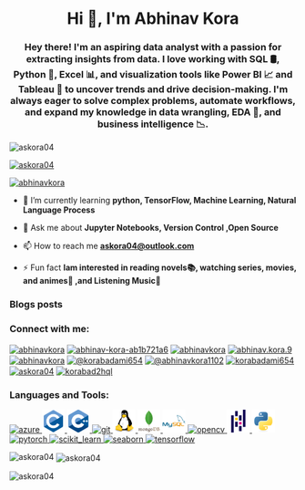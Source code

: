 <h1 align="center">Hi 👋, I'm Abhinav Kora</h1>
<h3 align="center">Hey there! I'm an aspiring data analyst with a passion for extracting insights from data. I love working with SQL 🛢️, Python 🐍, Excel 📊, and visualization tools like Power BI 📈 and Tableau 🎨 to uncover trends and drive decision-making. I'm always eager to solve complex problems, automate workflows, and expand my knowledge in data wrangling, EDA 🔎, and business intelligence 📉.</h3>

<p align="left"> <img src="https://komarev.com/ghpvc/?username=askora04&label=Profile%20views&color=0e75b6&style=flat" alt="askora04" /> </p>

<p align="left"> <a href="https://github.com/ryo-ma/github-profile-trophy"><img src="https://github-profile-trophy.vercel.app/?username=askora04" alt="askora04" /></a> </p>

<p align="left"> <a href="https://twitter.com/abhinavkora" target="blank"><img src="https://img.shields.io/twitter/follow/abhinavkora?logo=twitter&style=for-the-badge" alt="abhinavkora" /></a> </p>

- 🌱 I’m currently learning **python, TensorFlow, Machine Learning, Natural Language Process**

- 💬 Ask me about **Jupyter Notebooks, Version Control ,Open Source**

- 📫 How to reach me **askora04@outlook.com**

- ⚡ Fun fact **Iam interested in reading novels📚, watching series, movies, and animes🍿 ,and Listening Music🎵**

### Blogs posts
<!-- BLOG-POST-LIST:START -->
<!-- BLOG-POST-LIST:END -->

<h3 align="left">Connect with me:</h3>
<p align="left">
<a href="https://twitter.com/abhinavkora" target="blank"><img align="center" src="https://raw.githubusercontent.com/rahuldkjain/github-profile-readme-generator/master/src/images/icons/Social/twitter.svg" alt="abhinavkora" height="30" width="40" /></a>
<a href="https://linkedin.com/in/abhinav-kora-ab1b721a6" target="blank"><img align="center" src="https://raw.githubusercontent.com/rahuldkjain/github-profile-readme-generator/master/src/images/icons/Social/linked-in-alt.svg" alt="abhinav-kora-ab1b721a6" height="30" width="40" /></a>
<a href="https://kaggle.com/abhinavkora" target="blank"><img align="center" src="https://raw.githubusercontent.com/rahuldkjain/github-profile-readme-generator/master/src/images/icons/Social/kaggle.svg" alt="abhinavkora" height="30" width="40" /></a>
<a href="https://fb.com/abhinav.kora.9" target="blank"><img align="center" src="https://raw.githubusercontent.com/rahuldkjain/github-profile-readme-generator/master/src/images/icons/Social/facebook.svg" alt="abhinav.kora.9" height="30" width="40" /></a>
<a href="https://instagram.com/abhinavkora" target="blank"><img align="center" src="https://raw.githubusercontent.com/rahuldkjain/github-profile-readme-generator/master/src/images/icons/Social/instagram.svg" alt="abhinavkora" height="30" width="40" /></a>
<a href="https://medium.com/@korabadami654" target="blank"><img align="center" src="https://raw.githubusercontent.com/rahuldkjain/github-profile-readme-generator/master/src/images/icons/Social/medium.svg" alt="@korabadami654" height="30" width="40" /></a>
<a href="https://www.youtube.com/c/@abhinavkora1102" target="blank"><img align="center" src="https://raw.githubusercontent.com/rahuldkjain/github-profile-readme-generator/master/src/images/icons/Social/youtube.svg" alt="@abhinavkora1102" height="30" width="40" /></a>
<a href="https://www.hackerrank.com/korabadami654" target="blank"><img align="center" src="https://raw.githubusercontent.com/rahuldkjain/github-profile-readme-generator/master/src/images/icons/Social/hackerrank.svg" alt="korabadami654" height="30" width="40" /></a>
<a href="https://www.leetcode.com/askora04" target="blank"><img align="center" src="https://raw.githubusercontent.com/rahuldkjain/github-profile-readme-generator/master/src/images/icons/Social/leet-code.svg" alt="askora04" height="30" width="40" /></a>
<a href="https://auth.geeksforgeeks.org/user/korabad2hql" target="blank"><img align="center" src="https://raw.githubusercontent.com/rahuldkjain/github-profile-readme-generator/master/src/images/icons/Social/geeks-for-geeks.svg" alt="korabad2hql" height="30" width="40" /></a>
</p>

<h3 align="left">Languages and Tools:</h3>
<p align="left"> <a href="https://azure.microsoft.com/en-in/" target="_blank" rel="noreferrer"> <img src="https://www.vectorlogo.zone/logos/microsoft_azure/microsoft_azure-icon.svg" alt="azure" width="40" height="40"/> </a> <a href="https://www.cprogramming.com/" target="_blank" rel="noreferrer"> <img src="https://raw.githubusercontent.com/devicons/devicon/master/icons/c/c-original.svg" alt="c" width="40" height="40"/> </a> <a href="https://www.w3schools.com/cpp/" target="_blank" rel="noreferrer"> <img src="https://raw.githubusercontent.com/devicons/devicon/master/icons/cplusplus/cplusplus-original.svg" alt="cplusplus" width="40" height="40"/> </a> <a href="https://git-scm.com/" target="_blank" rel="noreferrer"> <img src="https://www.vectorlogo.zone/logos/git-scm/git-scm-icon.svg" alt="git" width="40" height="40"/> </a> <a href="https://www.linux.org/" target="_blank" rel="noreferrer"> <img src="https://raw.githubusercontent.com/devicons/devicon/master/icons/linux/linux-original.svg" alt="linux" width="40" height="40"/> </a> <a href="https://www.mongodb.com/" target="_blank" rel="noreferrer"> <img src="https://raw.githubusercontent.com/devicons/devicon/master/icons/mongodb/mongodb-original-wordmark.svg" alt="mongodb" width="40" height="40"/> </a> <a href="https://www.mysql.com/" target="_blank" rel="noreferrer"> <img src="https://raw.githubusercontent.com/devicons/devicon/master/icons/mysql/mysql-original-wordmark.svg" alt="mysql" width="40" height="40"/> </a> <a href="https://opencv.org/" target="_blank" rel="noreferrer"> <img src="https://www.vectorlogo.zone/logos/opencv/opencv-icon.svg" alt="opencv" width="40" height="40"/> </a> <a href="https://pandas.pydata.org/" target="_blank" rel="noreferrer"> <img src="https://raw.githubusercontent.com/devicons/devicon/2ae2a900d2f041da66e950e4d48052658d850630/icons/pandas/pandas-original.svg" alt="pandas" width="40" height="40"/> </a> <a href="https://www.python.org" target="_blank" rel="noreferrer"> <img src="https://raw.githubusercontent.com/devicons/devicon/master/icons/python/python-original.svg" alt="python" width="40" height="40"/> </a> <a href="https://pytorch.org/" target="_blank" rel="noreferrer"> <img src="https://www.vectorlogo.zone/logos/pytorch/pytorch-icon.svg" alt="pytorch" width="40" height="40"/> </a> <a href="https://scikit-learn.org/" target="_blank" rel="noreferrer"> <img src="https://upload.wikimedia.org/wikipedia/commons/0/05/Scikit_learn_logo_small.svg" alt="scikit_learn" width="40" height="40"/> </a> <a href="https://seaborn.pydata.org/" target="_blank" rel="noreferrer"> <img src="https://seaborn.pydata.org/_images/logo-mark-lightbg.svg" alt="seaborn" width="40" height="40"/> </a> <a href="https://www.tensorflow.org" target="_blank" rel="noreferrer"> <img src="https://www.vectorlogo.zone/logos/tensorflow/tensorflow-icon.svg" alt="tensorflow" width="40" height="40"/> </a> </p>

<p><img align="left" src="https://github-readme-stats.vercel.app/api/top-langs?username=askora04&show_icons=true&locale=en&layout=compact" alt="askora04" /></p>

<p>&nbsp;<img align="center" src="https://github-readme-stats.vercel.app/api?username=askora04&show_icons=true&locale=en" alt="askora04" /></p>

<p><img align="center" src="https://github-readme-streak-stats.herokuapp.com/?user=askora04&" alt="askora04" /></p>
